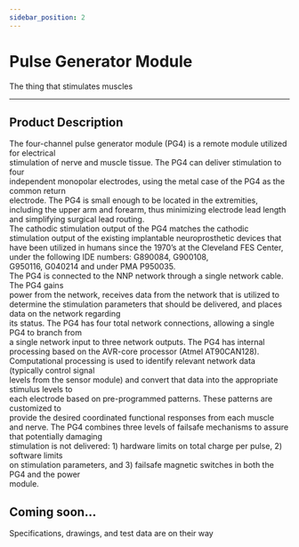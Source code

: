 ```yaml
---
sidebar_position: 2
---
```


# Pulse Generator Module

The thing that stimulates muscles

---

## Product Description

The	four-channel	pulse	generator	module (PG4)	is	a	remote	module	utilized	for	electrical	
stimulation	of	nerve	and	muscle	tissue.		The	PG4	can	deliver	stimulation	to	four	
independent	monopolar	electrodes,	using	the	metal	case	of	the	PG4	as	the	common	return	
electrode.		The	PG4	is	small	enough	to	be	located	in	the	extremities,	including	the	upper	arm	
and	forearm,	thus	minimizing	electrode	lead	length	and	simplifying	surgical	lead	routing.		
The	cathodic	stimulation	output	of	the	PG4	matches	the	cathodic	stimulation	output	of	the	
existing	implantable	neuroprosthetic	devices	that	have	been	utilized	in	humans	since	the	
1970’s	at	the	Cleveland	FES	Center,	under	the	following	IDE	numbers:		G890084,	G900108,	
G950116,	G040214	and	under	PMA	P950035.	
The	PG4	is	connected	to	the	NNP	network	through	a	single	network	cable.		The	PG4	gains	
power	from	the	network,	receives	data	from	the	network	that	is	utilized	to	determine	the	
stimulation	parameters	that	should	be	delivered,	and	places	data	on	the	network	regarding	
its	status.	The	PG4	has	four	total	network	connections,	allowing	a	single	PG4	to	branch	from	
a	single	network	input	to	three	network	outputs.
The	PG4	has	internal	processing	based	on	the	AVR-core	processor	(Atmel	AT90CAN128).		
Computational	processing	is	used	to	identify	relevant	network	data	(typically	control	signal	
levels	from	the	sensor	module)	and	convert	that	data	into	the	appropriate	stimulus	levels	to	
each	electrode	based	on	pre-programmed	patterns.		These	patterns	are	customized	to	
provide	the	desired	coordinated	functional	responses	from	each	muscle	and	nerve.
The	PG4	combines	three	levels	of	failsafe	mechanisms	to	assure	that	potentially	damaging	
stimulation	is	not	delivered:		1)	hardware	limits	on	total	charge	per	pulse,	2)	software	limits	
on	stimulation	parameters,	and	3)	failsafe	magnetic	switches	in	both	the	PG4	and	the	power	
module.

## Coming soon...

Specifications, drawings, and test data are on their way

